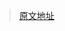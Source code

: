 > [原文地址](https://mp.weixin.qq.com/s?src=11&timestamp=1723182241&ver=5433&signature=dHKk8xKRcPQZ4p31*t-k6FpBqU95qx7n1I0aK-9iEXWiB0XjYmvT-QFZ7mhI4SLALdS5Rlnp*5kKDhuZGsrIIKzMPwYyhgRnATQp3VE7xj1iBtv4RMCCpXHQdjKnUVxY&new=1)
